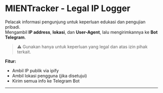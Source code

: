 
# MIENTracker - Legal IP Logger

Pelacak informasi pengunjung untuk keperluan edukasi dan pengujian pribadi.  
Mengambil **IP address**, **lokasi**, dan **User-Agent**, lalu mengirimkannya ke **Bot Telegram**.

> ⚠️ Gunakan hanya untuk keperluan yang legal dan atas izin pihak terkait.

**Fitur:**  
- Ambil IP publik via ipify  
- Ambil lokasi pengguna (jika disetujui)  
- Kirim semua info ke Telegram Bot

---
